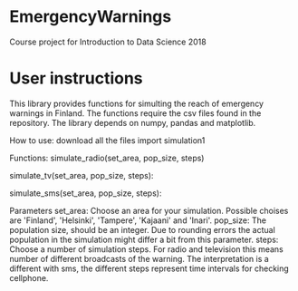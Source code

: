 # EmergencyWarnings
Course project for Introduction to Data Science 2018

# User instructions

This library provides functions for simulting the reach of emergency warnings in Finland. The functions require the csv files found in the repository. The library depends on numpy, pandas and matplotlib.

How to use:
download all the files
import simulation1

Functions:
simulate_radio(set_area, pop_size, steps)

simulate_tv(set_area, pop_size, steps):

simulate_sms(set_area, pop_size, steps):

Parameters
set_area: Choose an area for your simulation. Possible choises are 'Finland', 'Helsinki', 'Tampere', 'Kajaani' and 'Inari'.
pop_size: The population size, should be an integer. Due to rounding errors the actual population in the simulation might differ a bit from this parameter.
steps: Choose a number of simulation steps. For radio and television this means number of different broadcasts of the warning. The interpretation is a different with sms, the different steps represent time intervals for checking cellphone.
